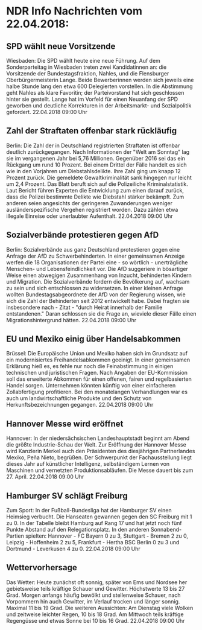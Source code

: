 # NDR Info Nachrichten vom 22.04.2018:


## SPD wählt neue Vorsitzende
Wiesbaden: Die SPD wählt heute eine neue Führung. Auf dem Sonderparteitag in Wiesbaden treten zwei Kandidatinnen an: die Vorsitzende der Bundestagsfraktion, Nahles, und die Flensburger Oberbürgermeisterin Lange. Beide Bewerberinnen werden sich jeweils eine halbe Stunde lang den etwa 600 Delegierten vorstellen. In die Abstimmung geht Nahles als klare Favoritin; der Parteivorstand hat sich geschlossen hinter sie gestellt. Lange hat im Vorfeld für einen Neuanfang der SPD geworben und deutliche Korrekturen in der Arbeitsmarkt- und Sozialpolitik gefordert. 22.04.2018 09:00 Uhr 

## Zahl der Straftaten offenbar stark rückläufig
Berlin:	Die Zahl der in Deutschland registrierten Straftaten ist offenbar deutlich zurückgegangen. Nach Informationen der "Welt am Sonntag" lag sie im vergangenen Jahr bei 5,76 Millionen. Gegenüber 2016 sei das ein Rückgang um rund 10 Prozent. Bei einem Drittel der Fälle handelt es sich wie in den Vorjahren um Diebstahlsdelikte. Ihre Zahl ging um knapp 12 Prozent zurück. Die gemeldete Gewaltkriminalität sank hingegen nur leicht um 2,4 Prozent. Das Blatt beruft sich auf die Polizeiliche Kriminalstatistik. Laut Bericht führen Experten die Entwicklung zum einen darauf zurück, dass die Polizei bestimmte Delikte wie Diebstahl stärker bekämpft. Zum anderen seien angesichts der geringeren Zuwanderungen weniger ausländerspezifische Vergehen registriert worden. Dazu zählen etwa illegale Einreise oder unerlaubter Aufenthalt. 22.04.2018 09:00 Uhr 

## Sozialverbände protestieren gegen AfD
Berlin:	Sozialverbände aus ganz Deutschland protestieren gegen eine Anfrage der AfD zu Schwerbehinderten. In einer gemeinsamen Anzeige werfen die 18 Organisationen der Partei eine - so wörtlich - unerträgliche Menschen- und Lebensfeindlichkeit vor. Die AfD suggeriere in bösartiger Weise einen abwegigen Zusammenhang von Inzucht, behinderten Kindern und Migration. Die Sozialverbände fordern die Bevölkerung auf, wachsam zu sein und sich entschlossen zu widersetzen. In einer kleinen Anfrage wollten Bundestagsabgeordnete der AfD von der Regierung wissen, wie sich die Zahl der Behinderten seit 2012 entwickelt habe. Dabei fragten sie insbesondere nach - Zitat - "durch Heirat innerhalb der Familie entstandenen." Daran schlossen sie die Frage an, wieviele dieser Fälle einen Migrationshintergrund hätten. 22.04.2018 09:00 Uhr 

## EU und Mexiko einig über Handelsabkommen
Brüssel:	Die Europäische Union und Mexiko haben sich im Grundsatz auf ein modernisiertes Freihandelsabkommen geeinigt. In einer gemeinsamen Erklärung hieß es, es fehle nur noch die Feinabstimmung in einigen technischen und juristischen Fragen. Nach Angaben der EU-Kommission soll das erweiterte Abkommen für einen offenen, fairen und regelbasierten Handel sorgen. Unternehmen könnten künftig von einer einfacheren Zollabfertigung profitieren. Bei den monatelangen Verhandlungen war es auch  um landwirtschaftliche Produkte und den Schutz von Herkunftsbezeichnungen gegangen. 22.04.2018 09:00 Uhr 

## Hannover Messe wird eröffnet
Hannover: In der niedersächsischen Landeshauptstadt beginnt am Abend die größte Industrie-Schau der Welt. Zur Eröffnung der Hannover Messe wird Kanzlerin Merkel auch den Präsidenten des diesjährigen Partnerlandes Mexiko, Peña Nieto, begrüßen. Der Schwerpunkt der Fachausstellung liegt dieses Jahr auf künstlicher Intelligenz, selbständigem Lernen von Maschinen und vernetzten Produktionsabläufen. Die Messe dauert bis zum 27. April. 22.04.2018 09:00 Uhr 

## Hamburger SV schlägt Freiburg
Zum Sport: In der Fußball-Bundesliga hat der Hamburger SV einen Heimsieg verbucht. Die Hanseaten gewannen gegen den SC Freiburg mit 1 zu 0. In der Tabelle bleibt Hamburg auf Rang 17 und hat jetzt noch fünf Punkte Abstand auf den Relegationsplatz. In den anderen Sonnabend-Partien spielten:
Hannover - FC Bayern 0 zu 3,
Stuttgart - Bremen 2 zu 0,
Leipzig - Hoffenheim 2 zu 5,
Frankfurt - Hertha BSC Berlin 0 zu 3
und
Dortmund - Leverkusen 4 zu 0. 22.04.2018 09:00 Uhr 

## Wettervorhersage
Das Wetter: Heute zunächst oft sonnig, später von Ems und Nordsee her gebietsweise teils kräftige Schauer und Gewitter. Höchstwerte 13 bis 27 Grad. Morgen anfangs häufig bewölkt und stellenweise Schauer, nach Vorpommern hin auch Gewitter, im Verlauf trocken und länger sonnig. Maximal 11 bis 19 Grad. Die weiteren Aussichten: Am Dienstag viele Wolken und zeitweise leichter Regen, 10 bis 18 Grad. Am Mittwoch teils kräftige Regengüsse und etwas Sonne bei 10 bis 16 Grad. 22.04.2018 09:00 Uhr 
